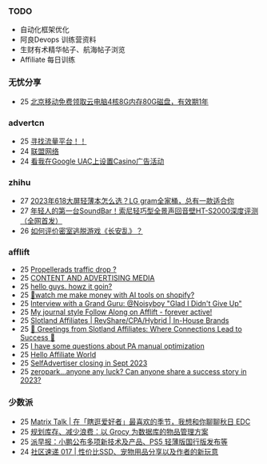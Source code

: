 ### TODO
-  自动化框架优化
-  阿良Devops 训练营资料
-  生财有术精华帖子、航海帖子浏览
-  Affiliate 每日训练

### 无忧分享
<!-- ruyo:START -->
-  25 [北京移动免费领取云电脑4核8G内存80G磁盘，有效期1年](https://51.ruyo.net/18513.html)<!-- ruyo:END -->

### advertcn
<!-- advertcn:START -->
-  25 [寻找流量平台！！](https://www.advertcn.com/forum.php?mod=viewthread&tid=112679)
-  24 [联盟网络](https://www.advertcn.com/forum.php?mod=viewthread&tid=112674)
-  24 [看我在Google UAC上设置Casino广告活动](https://www.advertcn.com/forum.php?mod=viewthread&tid=112671)<!-- advertcn:END -->

### zhihu
<!-- zhihu:START -->
-  27 [2023年618大屏轻薄本怎么选？LG gram全家桶，总有一款适合你](http://zhuanlan.zhihu.com/p/632641888?utm_campaign=rss&utm_medium=rss&utm_source=rss&utm_content=title)
-  27 [年轻人的第一台SoundBar！索尼轻巧型全景声回音壁HT-S2000深度评测（全网首发）](http://zhuanlan.zhihu.com/p/630990296?utm_campaign=rss&utm_medium=rss&utm_source=rss&utm_content=title)
-  26 [如何评价密室逃脱游戏《长安乱》？](http://www.zhihu.com/question/563950552/answer/3045961312?utm_campaign=rss&utm_medium=rss&utm_source=rss&utm_content=title)<!-- zhihu:END -->

### afflift
<!-- afflift:START -->
-  25 [Propellerads traffic drop ?](https://afflift.com/f/threads/propellerads-traffic-drop.11860/)
-  25 [CONTENT AND ADVERTISING MEDIA](https://afflift.com/f/threads/content-and-advertising-media.11793/)
-  25 [hello guys. howz it goin?](https://afflift.com/f/threads/hello-guys-howz-it-goin.11844/)
-  25 [🤑watch me make money with AI tools on shopify?](https://afflift.com/f/threads/%F0%9F%A4%91watch-me-make-money-with-ai-tools-on-shopify.11851/)
-  25 [Interview with a Grand Guru: @Noisyboy &quot;Glad I Didn&#39;t Give Up&quot;](https://afflift.com/f/threads/interview-with-a-grand-guru-noisyboy-glad-i-didnt-give-up.11820/)
-  25 [My journal style Follow Along on Afflift - forever active!](https://afflift.com/f/threads/my-journal-style-follow-along-on-afflift-forever-active.11857/)
-  25 [Slotland Affiliates | RevShare/CPA/Hybrid | In-House Brands](https://afflift.com/f/threads/slotland-affiliates-revshare-cpa-hybrid-in-house-brands.11859/)
-  25 [🎰 Greetings from Slotland Affiliates: Where Connections Lead to Success 🚀](https://afflift.com/f/threads/%F0%9F%8E%B0-greetings-from-slotland-affiliates-where-connections-lead-to-success-%F0%9F%9A%80.11858/)
-  25 [I have some questions about PA manual optimization](https://afflift.com/f/threads/i-have-some-questions-about-pa-manual-optimization.11856/)
-  25 [Hello Affiliate World](https://afflift.com/f/threads/hello-affiliate-world.11833/)
-  25 [SelfAdvertiser closing in Sept 2023](https://afflift.com/f/threads/selfadvertiser-closing-in-sept-2023.11544/)
-  25 [zeropark...anyone any luck? Can anyone share a success story in 2023?](https://afflift.com/f/threads/zeropark-anyone-any-luck-can-anyone-share-a-success-story-in-2023.11784/)<!-- afflift:END -->

### 少数派
<!-- sspai:START -->
-  25 [Matrix Talk | 在「瞎逛爱好者」最喜欢的季节，我想和你聊聊秋日 EDC](https://sspai.com/post/83800)
-  25 [规划库存、减少浪费：以 Grocy 为数据库的物品管理方案](https://sspai.com/post/83836)
-  25 [派早报：小鹏公布多项新技术及产品、PS5 轻薄版国行版发布等](https://sspai.com/post/83854)
-  24 [社区速递 017 | 性价比SSD、宠物用品分享以及作者的新玩意](https://sspai.com/post/83832)<!-- sspai:END -->
